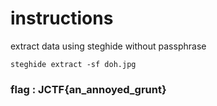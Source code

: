 # instructions 

extract data using steghide without passphrase

	steghide extract -sf doh.jpg 
	
### flag : JCTF{an_annoyed_grunt}
